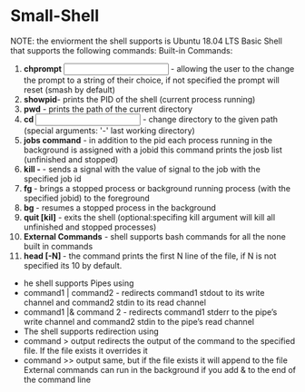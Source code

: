 # Small-Shell

NOTE: the enviorment the shell supports is Ubuntu 18.04 LTS
Basic Shell that supports the following commands:
Built-in Commands:
1. **chprompt <input>** - allowing the user to the change the prompt to a string of their choice, if not specified the prompt will reset (smash by default)
1. **showpid**- prints the PID of the shell (current process running)
1. **pwd** - prints the path of the current directory
1. **cd <input>** - change directory to the given path (special arguments: '-' last working directory)
1. **jobs command** - in addition to the pid each process running in the background is assigned with a jobid 
this command prints the josb list (unfinished and stopped)
1. **kill -<signal> <jobid>** - sends a signal with the value of signal to the job with the specified job id 
1. **fg <jobid>** - brings a stopped process or background running process (with the specified jobid) to the foreground 
1. **bg <jobid>** - resumes a stopped process in the background
1. **quit [kil]** - exits the shell (optional:specifing kill argument will kill all unfinished and stopped processes)
1. **External Commands** - shell supports bash commands for all the none built in commands
1. **head [-N] <file>** - the command prints the first N line of the file, if N is not specified its 10 by default.
 
- he shell supports Pipes using 
 - command1 | command2 - redirects command1 stdout to its write channel and command2 stdin to its read channel
 - command1 |& command 2 - redirects command1 stderr to the pipe’s write channel and command2 stdin to the pipe’s read channel
- The shell supports redirection using 
 - command > output redirects the output of the command to the specified file. If the file exists it overrides it 
 - command >> output same, but if the file exists it will append to the file
External commands can run in the background if you add & to the end of the command line

